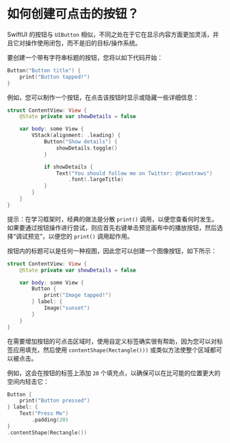 如何创建可点击的按钮？
===

SwiftUI 的按钮与 `UIButton` 相似，不同之处在于它在显示内容方面更加灵活，并且它对操作使用闭包，而不是旧的目标/操作系统。

要创建一个带有字符串标题的按钮，您将以如下代码开始：

```swift
Button("Button title") {
    print("Button tapped!")
}
```

例如，您可以制作一个按钮，在点击该按钮时显示或隐藏一些详细信息：

```swift
struct ContentView: View {
    @State private var showDetails = false

    var body: some View {
        VStack(alignment: .leading) {
            Button("Show details") {
                showDetails.toggle()
            }

            if showDetails {
                Text("You should follow me on Twitter: @twostraws")
                    .font(.largeTitle)
            }
        }
    }
}
```

提示：在学习框架时，经典的做法是分散 `print()` 调用，以便您查看何时发生。 如果要通过按钮操作进行尝试，则应首先右键单击预览画布中的播放按钮，然后选择“调试预览”，以便您的 `print()` 调用起作用。

按钮内的标题可以是任何一种视图，因此您可以创建一个图像按钮，如下所示：

```swift
struct ContentView: View {
    @State private var showDetails = false

    var body: some View {
        Button {
            print("Image tapped!")
        } label: {
            Image("sunset")
        }
    }
}
```

在需要增加按钮的可点击区域时，使用自定义标签确实很有帮助，因为您可以对标签应用填充，然后使用 `contentShape(Rectangle()))` 或类似方法使整个区域都可以被点击。

例如，这会在按钮的标签上添加 `20` 个填充点，以确保可以在比可能的位置更大的空间内轻击它：

```swift
Button {
    print("Button pressed")
} label: {
    Text("Press Me")
        .padding(20)
}
.contentShape(Rectangle())
```
